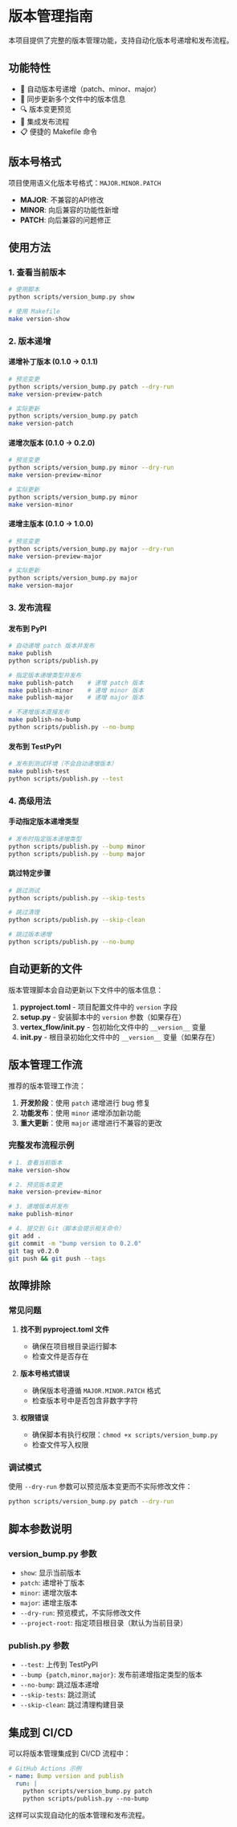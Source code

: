 # 版本管理指南

本项目提供了完整的版本管理功能，支持自动化版本号递增和发布流程。

## 功能特性

- 🔄 自动版本号递增（patch、minor、major）
- 📝 同步更新多个文件中的版本信息
- 🔍 版本变更预览
- 🚀 集成发布流程
- 📋 便捷的 Makefile 命令

## 版本号格式

项目使用语义化版本号格式：`MAJOR.MINOR.PATCH`

- **MAJOR**: 不兼容的API修改
- **MINOR**: 向后兼容的功能性新增
- **PATCH**: 向后兼容的问题修正

## 使用方法

### 1. 查看当前版本

```bash
# 使用脚本
python scripts/version_bump.py show

# 使用 Makefile
make version-show
```

### 2. 版本递增

#### 递增补丁版本 (0.1.0 → 0.1.1)

```bash
# 预览变更
python scripts/version_bump.py patch --dry-run
make version-preview-patch

# 实际更新
python scripts/version_bump.py patch
make version-patch
```

#### 递增次版本 (0.1.0 → 0.2.0)

```bash
# 预览变更
python scripts/version_bump.py minor --dry-run
make version-preview-minor

# 实际更新
python scripts/version_bump.py minor
make version-minor
```

#### 递增主版本 (0.1.0 → 1.0.0)

```bash
# 预览变更
python scripts/version_bump.py major --dry-run
make version-preview-major

# 实际更新
python scripts/version_bump.py major
make version-major
```

### 3. 发布流程

#### 发布到 PyPI

```bash
# 自动递增 patch 版本并发布
make publish
python scripts/publish.py

# 指定版本递增类型并发布
make publish-patch    # 递增 patch 版本
make publish-minor    # 递增 minor 版本
make publish-major    # 递增 major 版本

# 不递增版本直接发布
make publish-no-bump
python scripts/publish.py --no-bump
```

#### 发布到 TestPyPI

```bash
# 发布到测试环境（不会自动递增版本）
make publish-test
python scripts/publish.py --test
```

### 4. 高级用法

#### 手动指定版本递增类型

```bash
# 发布时指定版本递增类型
python scripts/publish.py --bump minor
python scripts/publish.py --bump major
```

#### 跳过特定步骤

```bash
# 跳过测试
python scripts/publish.py --skip-tests

# 跳过清理
python scripts/publish.py --skip-clean

# 跳过版本递增
python scripts/publish.py --no-bump
```

## 自动更新的文件

版本管理脚本会自动更新以下文件中的版本信息：

1. **pyproject.toml** - 项目配置文件中的 `version` 字段
2. **setup.py** - 安装脚本中的 `version` 参数（如果存在）
3. **vertex_flow/__init__.py** - 包初始化文件中的 `__version__` 变量
4. **__init__.py** - 根目录初始化文件中的 `__version__` 变量（如果存在）

## 版本管理工作流

推荐的版本管理工作流：

1. **开发阶段**：使用 `patch` 递增进行 bug 修复
2. **功能发布**：使用 `minor` 递增添加新功能
3. **重大更新**：使用 `major` 递增进行不兼容的更改

### 完整发布流程示例

```bash
# 1. 查看当前版本
make version-show

# 2. 预览版本变更
make version-preview-minor

# 3. 递增版本并发布
make publish-minor

# 4. 提交到 Git（脚本会提示相关命令）
git add .
git commit -m "bump version to 0.2.0"
git tag v0.2.0
git push && git push --tags
```

## 故障排除

### 常见问题

1. **找不到 pyproject.toml 文件**
   - 确保在项目根目录运行脚本
   - 检查文件是否存在

2. **版本号格式错误**
   - 确保版本号遵循 `MAJOR.MINOR.PATCH` 格式
   - 检查版本号中是否包含非数字字符

3. **权限错误**
   - 确保脚本有执行权限：`chmod +x scripts/version_bump.py`
   - 检查文件写入权限

### 调试模式

使用 `--dry-run` 参数可以预览版本变更而不实际修改文件：

```bash
python scripts/version_bump.py patch --dry-run
```

## 脚本参数说明

### version_bump.py 参数

- `show`: 显示当前版本
- `patch`: 递增补丁版本
- `minor`: 递增次版本
- `major`: 递增主版本
- `--dry-run`: 预览模式，不实际修改文件
- `--project-root`: 指定项目根目录（默认为当前目录）

### publish.py 参数

- `--test`: 上传到 TestPyPI
- `--bump {patch,minor,major}`: 发布前递增指定类型的版本
- `--no-bump`: 跳过版本递增
- `--skip-tests`: 跳过测试
- `--skip-clean`: 跳过清理构建目录

## 集成到 CI/CD

可以将版本管理集成到 CI/CD 流程中：

```yaml
# GitHub Actions 示例
- name: Bump version and publish
  run: |
    python scripts/version_bump.py patch
    python scripts/publish.py --no-bump
```

这样可以实现自动化的版本管理和发布流程。